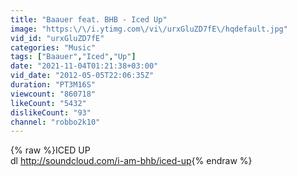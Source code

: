 ```yaml
---
title: "Baauer feat. BHB - Iced Up"
image: "https:\/\/i.ytimg.com\/vi\/urxGluZD7fE\/hqdefault.jpg"
vid_id: "urxGluZD7fE"
categories: "Music"
tags: ["Baauer","Iced","Up"]
date: "2021-11-04T01:21:38+03:00"
vid_date: "2012-05-05T22:06:35Z"
duration: "PT3M16S"
viewcount: "860718"
likeCount: "5432"
dislikeCount: "93"
channel: "robbo2k10"
---
```

{% raw %}ICED UP<br />dl <a rel="nofollow" target="blank" href="http://soundcloud.com/i-am-bhb/iced-up">http://soundcloud.com/i-am-bhb/iced-up</a>{% endraw %}
